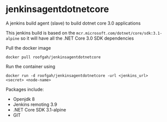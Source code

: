 # jenkinsagentdotnetcore
A jenkins build agent (slave) to build dotnet core 3.0 applications

This jenkins build is based on the `mcr.microsoft.com/dotnet/core/sdk:3.1-alpine` so it will have all the .NET Core 3.0 SDK dependencies

Pull the docker image
```
docker pull roofgah/jenkinsagentdotnetcore
```
Run the container using
```
docker run -d roofgah/jenkinsagentdotnetcore -url <jenkins_url> <secret> <node-name>
```

Packages include:
* Openjdk 8
* Jenkins remoting 3.9
* .NET Core SDK 3.1-alpine
* GIT 
